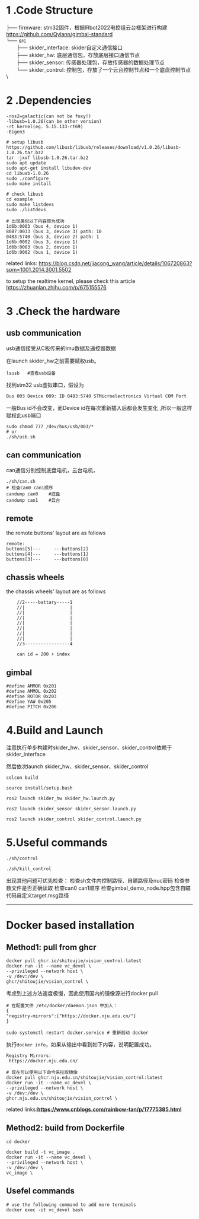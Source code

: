 

# 1 .Code Structure

├── firmware: stm32固件，根据IRbot2022电控组云台框架进行构建 https://github.com/Qylann/gimbal-standard  \
└── src \
&emsp;&emsp;├── skider_interface: skider自定义通信接口  \
&emsp;&emsp;├── skider_hw: 底层通信包，存放底层接口通信节点 \
&emsp;&emsp;├── skider_sensor: 传感器处理包，存放传感器的数据处理节点   \
&emsp;&emsp;└── skider_control: 控制包，存放了一个云台控制节点和一个底盘控制节点  \




# 2 .Dependencies
``` 
-ros2=galactic(can not be foxy!)
-libusb=1.0.26(can be other version)
-rt kernel(eg. 5.15.133-rt69)
-Eigen3
```



``` 
# setup libusb
https://github.com/libusb/libusb/releases/download/v1.0.26/libusb-1.0.26.tar.bz2 
tar -jxvf libusb-1.0.26.tar.bz2 
sudo apt update 
sudo apt-get install libudev-dev
cd libusb-1.0.26
sudo ./configure 
sudo make install

# check libusb
cd example
sudo make listdevs	
sudo ./listdevs

# 出现类似以下内容即为成功
1d6b:0003 (bus 4, device 1)
8087:0033 (bus 3, device 3) path: 10
0483:5740 (bus 3, device 2) path: 1
1d6b:0002 (bus 3, device 1)
1d6b:0003 (bus 2, device 1)
1d6b:0002 (bus 1, device 1)
```

related links: https://blog.csdn.net/jiacong_wang/article/details/106720863?spm=1001.2014.3001.5502



to setup the realtime kernel, please check this article https://zhuanlan.zhihu.com/p/675155576



# 3 .Check the hardware
## usb communication

usb通信接受从C板传来的imu数据及遥控器数据

在launch skider_hw之前需要赋权usb。 

```
lsusb	#查看usb设备
```
找到stm32 usb虚拟串口，假设为
```
Bus 003 Device 009: ID 0483:5740 STMicroelectronics Virtual COM Port
```
一般Bus id不会改变，而Device id在每次重新插入后都会发生变化 ,所以一般这样赋权此usb端口
```
sudo chmod 777 /dev/bus/usb/003/*
# or 
./sh/usb.sh
```


## can communication

can通信分别控制底盘电机，云台电机，

``` 
./sh/can.sh
# 检查can0 can1顺序
candump can0	#底盘
candump can1	#云台
```

## remote

the remote buttons' layout are as follows

``` 
remote:
buttons[5]---     ---buttons[2]
buttons[4]---     ---buttons[1]
buttons[3]---     ---buttons[0]
```

## chassis wheels

the chassis wheels' layout are as follows

``` 
    //2-----battary-----1
    //|                 |
    //|                 |
    //|                 |
    //|                 |
    //|                 |
    //|                 |
    //|                 |
    //3-----------------4
    
	can id = 200 + index
```

## gimbal

``` 
#define AMMOR 0x201
#define AMMOL 0x202
#define ROTOR 0x203
#define YAW 0x205 
#define PITCH 0x206
```



# 4.Build and Launch

注意执行单步构建时skider_hw、skider_sensor、skider_control依赖于skider_interface

然后依次launch skider_hw、skider_sensor、skider_control

``` 
colcon build

source install/setup.bash

ros2 launch skider_hw skider_hw.launch.py

ros2 launch skider_sensor skider_sensor.launch.py

ros2 launch skider_control skider_control.launch.py
```



# 5.Useful commands

``` 
./sh/control

./sh/kill_control
```







出现其他问题可优先检查：
检查sh文件内控制路径、自瞄路径及nuc密码
检查参数文件是否正确读取
检查can0 can1顺序
检查gimbal_demo_node.hpp包含自瞄代码自定义target.msg路径



----------------------------------------------------------------------------------------------------------------------------------



# Docker based installation

## Method1: pull from ghcr



``` 
docker pull ghcr.io/shitoujie/vision_control:latest
docker run -it --name vc_devel \
--privileged --network host \
-v /dev:/dev \
ghcr/shitoujie/vision_control \
```

考虑到上述方法速度极慢，因此使用国内的镜像源进行docker pull

``` 
# 在配置文件 /etc/docker/daemon.json 中加入：
{
"registry-mirrors":["https://docker.nju.edu.cn/"]
}

```

``` 
sudo systemctl restart docker.service # 重新启动 docker

```

执行`docker info`，如果从输出中看到如下内容，说明配置成功。

``` 
Registry Mirrors:
 https://docker.nju.edu.cn/
```

``` 
# 现在可以使用以下命令来拉取镜像
docker pull ghcr.nju.edu.cn/shitoujie/vision_control:latest
docker run -it --name vc_devel \
--privileged --network host \
-v /dev:/dev \
ghcr.nju.edu.cn/shitoujie/vision_control \
```



related links:**https://www.cnblogs.com/rainbow-tan/p/17775385.html**



## Method2: build from Dockerfile

``` 
cd docker

docker build -t vc_image .
docker run -it --name vc_devel \
--privileged --network host \
-v /dev:/dev \
vc_image \
```



## Usefel commands

``` 
# use the following command to add more terminals
docker exec -it vc_devel bash
```



